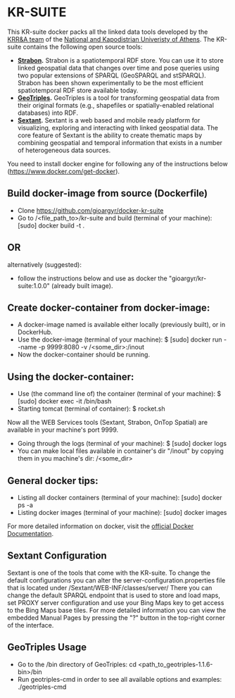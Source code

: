 # KR-SUITE
This KR-suite docker packs all the linked data tools developed by the [KRR&A team](http://kr.di.uoa.gr/) of the [National and Kapodistrian Univeristy of Athens](http://www.di.uoa.gr/). The KR-suite contains the following open source tools:
* __[Strabon](http://strabon.di.uoa.gr/).__ Strabon is a spatiotemporal RDF store. You can use it to store linked geospatial data that changes over time and pose queries using two popular extensions of SPARQL (GeoSPARQL and stSPARQL). Strabon has been shown experimentally to be the most efficient spatiotemporal RDF store available today.
* __[GeoTriples](http://geotriples.di.uoa.gr/).__ GeoTriples is a tool for transforming geospatial data from their original formats (e.g., shapefiles or spatially-enabled relational databases) into RDF.
* __[Sextant](http://sextant.di.uoa.gr/).__ Sextant is a web based and mobile ready platform for visualizing, exploring and interacting with linked geospatial data. The core feature of Sextant is the ability to create thematic maps by combining geospatial and temporal information that exists in a number of heterogeneous data sources.

You need to install docker engine for following any of the instructions below (https://www.docker.com/get-docker).

## Build docker-image from source (Dockerfile)
* Clone https://github.com/gioargyr/docker-kr-suite
* Go to /<file_path_to>/kr-suite and build (terminal of your machine): [sudo] docker build -t <docker-image-name> .

## OR
alternatively (suggested):
* follow the instructions below and use as docker <docker-image-name> the "gioargyr/kr-suite:1.0.0" (already built image).

## Create docker-container from docker-image:
* A docker-image named <docker-image-name> is available either locally (previously built), or in DockerHub.
* Use the docker-image (terminal of your machine): $ [sudo] docker run --name <docker-container-name> -p 9999:8080 -v /<some_dir>:/inout <docker-image-name>
* Now the docker-container <docker-container-name> should be running.

## Using the docker-container:
* Use (the command line of) the container (terminal of your machine): $ [sudo] docker exec -it <docker-container-name> /bin/bash
* Starting tomcat (terminal of container): $ rocket.sh

Now all the WEB Services tools (Sextant, Strabon, OnTop Spatial) are available in your machine's port 9999.

* Going through the logs (terminal of your machine): $ [sudo] docker logs <docker-container-name>
* You can make local files available in container's dir "/inout" by copying them in you machine's dir: /<some_dir>

## General docker tips:
* Listing all docker containers (terminal of your machine): [sudo] docker ps -a 
* Listing docker images (terminal of your machine): [sudo] docker images

For more detailed information on docker, visit the [official Docker Documentation](https://docs.docker.com/).

## Sextant Configuration
Sextant is one of the tools that come with the KR-suite. To change the default configurations you can alter the server-configuration.properties file that is located under /Sextant/WEB-INF/classes/server/
There you can change the default SPARQL endpoint that is used to store and load maps, set PROXY server configuration and use your Bing Maps key to get access to the Bing Maps base tiles. For more detailed information you can view the embedded Manual Pages by pressing the "?" button in the top-right corner of the interface.

## GeoTriples Usage
* Go to the /bin directory of GeoTriples: cd <path_to_geotriples-1.1.6-bin>/bin
* Run geotriples-cmd in order to see all available options and examples: ./geotriples-cmd
